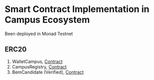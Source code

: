 # Smart Contract Implementation in Campus Ecosystem
Been deployed in Monad Testnet


## ERC20 
1. WalletCampus, [Contract](https://testnet.monadexplorer.com/address/0x7092366F1D7d8e4507CA679465DDF4eD9FFC0583)
2. CampusRegistry, [Contract](https://testnet.monadexplorer.com/address/0x8F80ea85B482dd362dCa331aB467bcFF85b2E8A6)
2. BemCandidate (Verified), [Contract](https://testnet.monadexplorer.com/address/0x3eC3Da0E349750abaA188d612a8b5692ad1633DD?tab=Contract)
